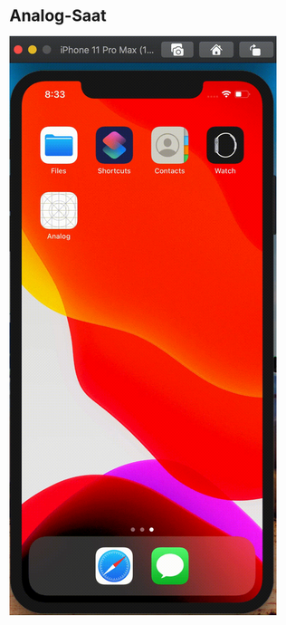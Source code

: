 # Analog-Saat

![Ekran Görüntüsü](https://github.com/hibrahimus/Analog-Saat/blob/master/Ekran-Kayd%C4%B1-2020-05-24-20.33.18.gif)
